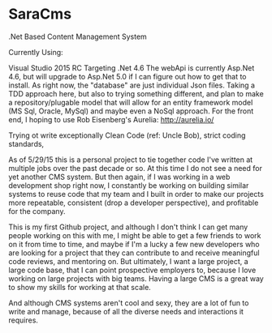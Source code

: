 # SaraCms
.Net Based Content Management System

Currently Using:

Visual Studio 2015 RC
Targeting .Net 4.6
The webApi is currently Asp.Net 4.6, but will upgrade to Asp.Net 5.0 if I can figure out how to get that to install.
As right now, the "database" are just individual Json files.  Taking a TDD approach here, but also to trying something different, and plan to make a repository/plugable model that will allow for an entity framework model (MS Sql, Oracle, MySql) and maybe even a NoSql approach.
For the front end, I hoping to use Rob Eisenberg's  Aurelia: http://aurelia.io/

Trying ot write exceptionally Clean Code (ref: Uncle Bob), strict coding standards,

As of 5/29/15 this is a personal project to tie together code I've written at multiple jobs over the past decade or so. At this time I do not see a need for yet another CMS system.  But then again, if I was working in a web development shop right now, I constantly be working on building similar systems to reuse code that my team and I built in order to make our projects more repeatable, consistent (drop a developer perspective), and profitable for the company.

This is my first Github project, and although I don't think I can get many people working on this with me, I might be able to get a few friends to work on it from time to time, and maybe if I'm a lucky a few new developers who are looking for a project that they can contribute to and receive meaningful code reviews, and mentoring on.  But ultimately, I want a large project, a large code base, that I can point prospective employers to, because I love working on large projects with big teams.  Having a large CMS is a great way to show my skills for working at that scale.

And although CMS systems aren't cool and sexy, they are a lot of fun to write and manage, because of all the diverse needs and interactions it requires.
